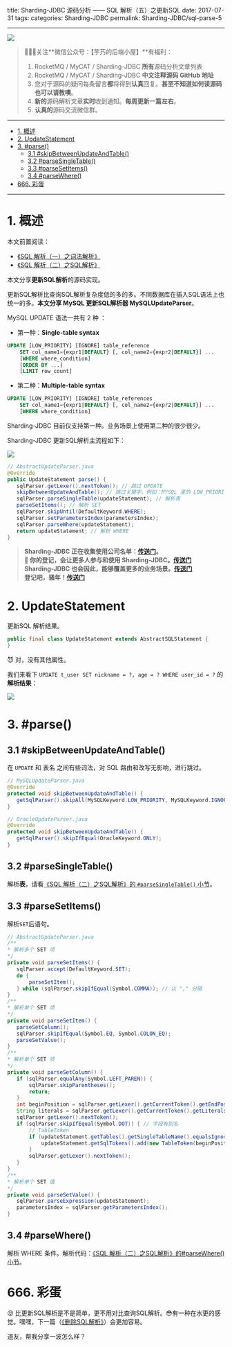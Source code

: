 title: Sharding-JDBC 源码分析 —— SQL 解析（五）之更新SQL
date: 2017-07-31
tags:
categories: Sharding-JDBC
permalink: Sharding-JDBC/sql-parse-5

-------

![](https://www.yunai.me/images/common/wechat_mp.jpeg)

> 🙂🙂🙂关注**微信公众号：【芋艿的后端小屋】**有福利：  
> 1. RocketMQ / MyCAT / Sharding-JDBC **所有**源码分析文章列表  
> 2. RocketMQ / MyCAT / Sharding-JDBC **中文注释源码 GitHub 地址**  
> 3. 您对于源码的疑问每条留言**都**将得到**认真**回复。**甚至不知道如何读源码也可以请教噢**。  
> 4. **新的**源码解析文章**实时**收到通知。**每周更新一篇左右**。  
> 5. **认真的**源码交流微信群。

-------

- [1. 概述](#)
- [2. UpdateStatement](#)
- [3. #parse()](#)
	- [3.1 #skipBetweenUpdateAndTable()](#)
	- [3.2 #parseSingleTable()](#)
	- [3.3 #parseSetItems()](#)
	- [3.4 #parseWhere()](#)
- [666. 彩蛋](#)

-------

# 1. 概述

本文前置阅读：

* [《SQL 解析（一）之词法解析》](http://www.yunai.me/Sharding-JDBC/sql-parse-1/?self)
* [《SQL 解析（二）之SQL解析》](http://www.yunai.me/Sharding-JDBC/sql-parse-2/?self)

本文分享**更新SQL解析**的源码实现。

更新SQL解析比查询SQL解析复杂度低的多的多。不同数据库在插入SQL语法上也统一的多。**本文分享 MySQL 更新SQL解析器 MySQLUpdateParser**。

MySQL UPDATE 语法一共有 2 种 ：

* 第一种：**Single-table syntax**

```SQL
UPDATE [LOW_PRIORITY] [IGNORE] table_reference
    SET col_name1={expr1|DEFAULT} [, col_name2={expr2|DEFAULT}] ...
    [WHERE where_condition]
    [ORDER BY ...]
    [LIMIT row_count]
```

* 第二种：**Multiple-table syntax**

```SQL
UPDATE [LOW_PRIORITY] [IGNORE] table_references
    SET col_name1={expr1|DEFAULT} [, col_name2={expr2|DEFAULT}] ...
    [WHERE where_condition]
```

Sharding-JDBC 目前仅支持第一种。业务场景上使用第二种的很少很少。

Sharding-JDBC 更新SQL解析主流程如下：

![](http://www.yunai.me/images/Sharding-JDBC/2017_07_31/01.png)

```Java
// AbstractUpdateParser.java
@Override
public UpdateStatement parse() {
   sqlParser.getLexer().nextToken(); // 跳过 UPDATE
   skipBetweenUpdateAndTable(); // 跳过关键字，例如：MYSQL 里的 LOW_PRIORITY、IGNORE
   sqlParser.parseSingleTable(updateStatement); // 解析表
   parseSetItems(); // 解析 SET
   sqlParser.skipUntil(DefaultKeyword.WHERE);
   sqlParser.setParametersIndex(parametersIndex);
   sqlParser.parseWhere(updateStatement);
   return updateStatement; // 解析 WHERE
}
```

> **Sharding-JDBC 正在收集使用公司名单：[传送门](https://github.com/dangdangdotcom/sharding-jdbc/issues/234)。  
> 🙂 你的登记，会让更多人参与和使用 Sharding-JDBC。[传送门](https://github.com/dangdangdotcom/sharding-jdbc/issues/234)  
> Sharding-JDBC 也会因此，能够覆盖更多的业务场景。[传送门](https://github.com/dangdangdotcom/sharding-jdbc/issues/234)  
> 登记吧，骚年！[传送门](https://github.com/dangdangdotcom/sharding-jdbc/issues/234)**

# 2. UpdateStatement

更新SQL 解析结果。

```Java
public final class UpdateStatement extends AbstractSQLStatement {
}
```

😈 对，没有其他属性。

我们来看下 `UPDATE t_user SET nickname = ?, age = ? WHERE user_id = ?` 的**解析结果**：

![](http://www.yunai.me/images/Sharding-JDBC/2017_07_31/02.png)

# 3. #parse()

## 3.1 #skipBetweenUpdateAndTable()

在 `UPDATE` 和 表名 之间有些词法，对 SQL 路由和改写无影响，进行跳过。

```Java
// MySQLUpdateParser.java
@Override
protected void skipBetweenUpdateAndTable() {
   getSqlParser().skipAll(MySQLKeyword.LOW_PRIORITY, MySQLKeyword.IGNORE);
}

// OracleUpdateParser.java
@Override
protected void skipBetweenUpdateAndTable() {
   getSqlParser().skipIfEqual(OracleKeyword.ONLY);
}
```

## 3.2 #parseSingleTable()

解析**表**，请看[《SQL 解析（二）之SQL解析》的 `#parseSingleTable()` 小节](http://www.yunai.me/Sharding-JDBC/sql-parse-2/?self)。

## 3.3 #parseSetItems()

解析`SET`后语句。 

```Java
// AbstractUpdateParser.java
/**
* 解析多个 SET 项
*/
private void parseSetItems() {
   sqlParser.accept(DefaultKeyword.SET);
   do {
       parseSetItem();
   } while (sqlParser.skipIfEqual(Symbol.COMMA)); // 以 "," 分隔
}
/**
* 解析单个 SET 项
*/
private void parseSetItem() {
   parseSetColumn();
   sqlParser.skipIfEqual(Symbol.EQ, Symbol.COLON_EQ);
   parseSetValue();
}
/**
* 解析单个 SET 项
*/
private void parseSetColumn() {
   if (sqlParser.equalAny(Symbol.LEFT_PAREN)) {
       sqlParser.skipParentheses();
       return;
   }
   int beginPosition = sqlParser.getLexer().getCurrentToken().getEndPosition();
   String literals = sqlParser.getLexer().getCurrentToken().getLiterals();
   sqlParser.getLexer().nextToken();
   if (sqlParser.skipIfEqual(Symbol.DOT)) { // 字段有别名
       // TableToken
       if (updateStatement.getTables().getSingleTableName().equalsIgnoreCase(SQLUtil.getExactlyValue(literals))) {
           updateStatement.getSqlTokens().add(new TableToken(beginPosition - literals.length(), literals));
       }
       sqlParser.getLexer().nextToken();
   }
}
/**
* 解析单个 SET 值
*/
private void parseSetValue() {
   sqlParser.parseExpression(updateStatement);
   parametersIndex = sqlParser.getParametersIndex();
}
```

## 3.4 #parseWhere()

解析 WHERE 条件。解析代码：[《SQL 解析（二）之SQL解析》的#parseWhere()小节](http://www.yunai.me/Sharding-JDBC/sql-parse-2/?self)。

# 666. 彩蛋

😝 比更新SQL解析是不是简单，更不用对比查询SQL解析。😳有一种在水更的感觉。嘿嘿，下一篇（[《删除SQL解析》](http://www.yunai.me/images/common/wechat_mp.jpeg)）会更加容易。

道友，帮我分享一波怎么样？

